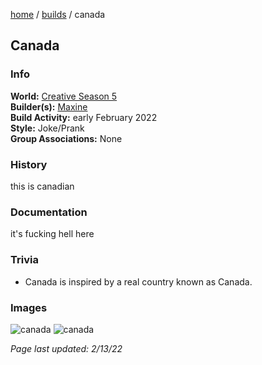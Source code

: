 [home](/) / [builds](/builds) / canada

## Canada

### Info
**World:** [Creative Season 5](/worlds/arc5)  
**Builder(s):** [Maxine](/members/maxine)  
**Build Activity:** early February 2022  
**Style:** Joke/Prank  
**Group Associations:** None  

### History
this is canadian

### Documentation
it's fucking hell here

### Trivia
- Canada is inspired by a real country known as Canada.

### Images
![canada](https://aei.pw/media/minecraft/ar-images/canada1.png)
![canada](https://aei.pw/media/minecraft/ar-images/canada2.png)



*Page last updated: 2/13/22*
